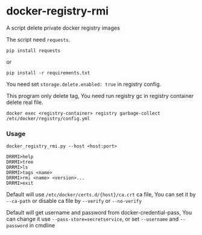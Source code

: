 # docker-registry-rmi

A script delete private docker registry images

The script need `requests`.

    pip install requests

or

    pip install -r requirements.txt

You need set `storage.delete.enabled: true` in registry config. 

This program only delete tag, 
You need run registry gc in registry container delete real file. 

    docker exec <registry-container> registry garbage-collect /etc/docker/registry/config.yml

### Usage

    docker_registry_rmi.py --host <host:port>

    DRRMI>help
    DRRMI>tree
    DRRMI>ls
    DRRMI>tags <name> 
    DRRMI>rmi <name> <version>...
    DRRMI>exit

Default will use `/etc/docker/certs.d/{host}/ca.crt` ca file, 
You can set it by `--ca-path` or disable ca file by `--verify` or `--no-verify`

Default will get username and password from docker-credential-pass, 
You can change it use `--pass-store=secretservice`, 
or set `--username` and `--password` in cmdline
